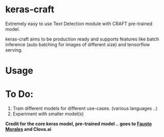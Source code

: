 # keras-craft
Extremely easy to use Text Detection module with CRAFT pre-trained model.

keras-craft aims to be production ready and supports features like batch inference (auto batching for images of different size) and tensorflow serving.

# Usage


# To Do:

1. Train different models for different use-cases. (various languages ..)
2. Experiment with smaller model(s)



**Credit for the core keras model, pre-trained model .. goes to [Fausto Morales](https://github.com/faustomorales/keras-ocr) and Clova.ai**
